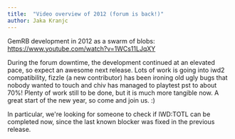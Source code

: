 ```yaml
---
title:  "Video overview of 2012 (forum is back!)"
author: Jaka Kranjc
---
```


GemRB development in 2012 as a swarm of blobs:
https://www.youtube.com/watch?v=1WCs11LJqXY

During the forum downtime, the development continued at an elevated pace, so expect an awesome next release.
Lots of work is going into iwd2 compatibility, fizzle (a new contributor) has been ironing old ugly bugs
that nobody wanted to touch and chiv has managed to playtest pst to about 70%! Plenty of work still to be
done, but it is much more tangible now. A great start of the new year, so come and join us. :)

In particular, we're looking for someone to check if IWD:TOTL can be completed now, since the last known
blocker was fixed in the previous release.
